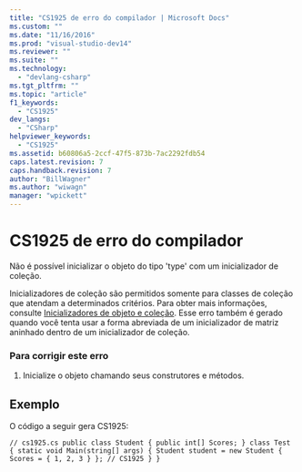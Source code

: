 ```yaml
---
title: "CS1925 de erro do compilador | Microsoft Docs"
ms.custom: ""
ms.date: "11/16/2016"
ms.prod: "visual-studio-dev14"
ms.reviewer: ""
ms.suite: ""
ms.technology: 
  - "devlang-csharp"
ms.tgt_pltfrm: ""
ms.topic: "article"
f1_keywords: 
  - "CS1925"
dev_langs: 
  - "CSharp"
helpviewer_keywords: 
  - "CS1925"
ms.assetid: b60806a5-2ccf-47f5-873b-7ac2292fdb54
caps.latest.revision: 7
caps.handback.revision: 7
author: "BillWagner"
ms.author: "wiwagn"
manager: "wpickett"
---
```

# CS1925 de erro do compilador
Não é possível inicializar o objeto do tipo 'type' com um inicializador de coleção.  
  
 Inicializadores de coleção são permitidos somente para classes de coleção que atendam a determinados critérios. Para obter mais informações, consulte [Inicializadores de objeto e coleção](../../csharp/programming-guide/classes-and-structs/object-and-collection-initializers.md). Esse erro também é gerado quando você tenta usar a forma abreviada de um inicializador de matriz aninhado dentro de um inicializador de coleção.  
  
### Para corrigir este erro  
  
1.  Inicialize o objeto chamando seus construtores e métodos.  
  
## Exemplo  
 O código a seguir gera CS1925:  
  
```  
// cs1925.cs public class Student { public int[] Scores; } class Test { static void Main(string[] args) { Student student = new Student { Scores = { 1, 2, 3 } }; // CS1925 } }  
```